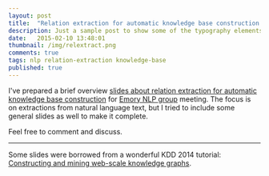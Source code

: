 ```yaml
---
layout: post
title:  "Relation extraction for automatic knowledge base construction!"
description: Just a sample post to show some of the typography elements supported from harmony theme.
date:   2015-02-10 13:48:01
thumbnail: /img/relextract.png
comments: true
tags: nlp relation-extraction knowledge-base
published: true
---
```

I've prepared a brief overview [slides about relation extraction for automatic knowledge base construction](http://mathcs.emory.edu/~dsavenk/slides/relation_extraction/) for [Emory NLP group](http://nlp.mathcs.emory.edu/) meeting. The focus is on extractions from natural language text, but I tried to include some general slides as well to make it complete.

Feel free to comment and discuss.

---------------------------------------
Some slides were borrowed from a wonderful KDD 2014 tutorial: [Constructing and mining web-scale knowledge graphs](http://www.cs.technion.ac.il/~gabr/publications/papers/KDD14-T2-Bordes-Gabrilovich.pdf).